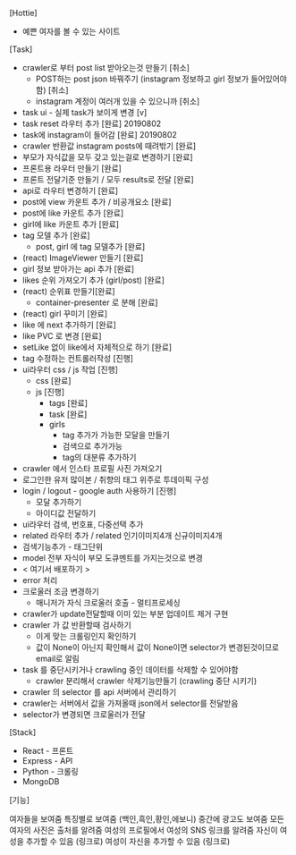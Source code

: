 [Hottie]

-   예쁜 여자를 볼 수 있는 사이트

[Task]

-   crawler로 부터 post list 받아오는것 만들기 [취소]
    -   POST하는 post json 바꿔주기 (instagram 정보하고 girl 정보가 들어있어야함) [취소]
    -   instagram 계정이 여러개 있을 수 있으니까 [취소]
-   task ui - 실제 task가 보이게 변경 [v]
-   task reset 라우터 추가 [완료] 20190802
-   task에 instagram이 들어감 [완료] 20190802
-   crawler 반환값 instagram posts에 때려밖기 [완료]
-   부모가 자식값을 모두 갖고 있는걸로 변경하기 [완료]
-   프론트용 라우터 만들기 [완료]
-   프론트 전달기준 만들기 / 모두 results로 전달 [완료]
-   api로 라우터 변경하기 [완료]
-   post에 view 카운트 추가 / 비공개요소 [완료]
-   post에 like 카운트 추가 [완료]
-   girl에 like 카운트 추가 [완료]
-   tag 모델 추가 [완료]
    -   post, girl 에 tag 모델추가 [완료]
-   (react) ImageViewer 만들기 [완료]
-   girl 정보 받아가는 api 추가 [완료]
-   likes 순위 가져오기 추가 (girl/post) [완료]
-   (react) 순위표 만들기[완료]
    -   container-presenter 로 분해 [완료]
-   (react) girl 꾸미기 [완료]
-   like 에 next 추가하기 [완료]
-   like PVC 로 변경 [완료]
-   setLike 없이 like에서 자체적으로 하기 [완료]
-   tag 수정하는 컨트롤러작성 [진행]
-   ui라우터 css / js 작업 [진행]
    -   css [완료]
    -   js [진행]
        -   tags [완료]
        -   task [완료]
        -   girls
            -   tag 추가가 가능한 모달을 만들기
            -   검색으로 추가가능
            -   tag의 대분류 추가하기
-   crawler 에서 인스타 프로필 사진 가져오기
-   로그인한 유저 많이본 / 취향의 태그 위주로 투데이픽 구성
-   login / logout - google auth 사용하기 [진행]
    -   모달 추가하기
    -   아이디값 전달하기
-   ui라우터 검색, 번호표, 다중선택 추가
-   related 라우터 추가 / related 인기이미지4개 신규이미지4개
-   검색기능추가 - 태그단위
-   model 전부 자식이 부모 도큐멘트를 가지는것으로 변경
-   < 여기서 배포하기 >
-   error 처리
-   크로울러 조금 변경하기
    -   매니저가 자식 크로울러 호출 - 멀티프로세싱
-   crawler가 update전달할때 이미 있는 부분 업데이트 제거 구현
-   crawler 가 값 반환할때 검사하기
    -   이게 맞는 크롤링인지 확인하기
    -   값이 None이 아닌지 확인해서 값이 None이면 selector가 변경된것이므로 email로 알림
-   task 를 중단시키거나 crawling 중인 데이터를 삭제할 수 있어야함
    -   crawler 분리해서 crawler 삭제기능만들기 (crawling 중단 시키기)
-   crawler 의 selector 를 api 서버에서 관리하기
-   crawler는 서버에서 값을 가져올때 json에서 selector를 전달받음
-   selector가 변경되면 크로울러가 전달

[Stack]

-   React - 프론트
-   Express - API
-   Python - 크롤링
-   MongoDB

[기능]

여자들을 보여줌
특징별로 보여줌 (백인,흑인,황인,에보니)
중간에 광고도 보여줌
모든 여자의 사진은 출처를 알려줌
여성의 프로필에서 여성의 SNS 링크를 알려줌
자신이 여성을 추가할 수 있음 (링크로)
여성이 자신을 추가할 수 있음 (링크로)
